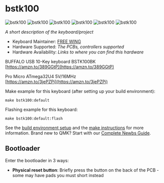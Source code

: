 # bstk100

![bstk100](https://i.imgur.com/9s5kxSB.jpeg)
![bstk100](https://i.imgur.com/rsilkiy.jpeg)
![bstk100](https://i.imgur.com/TuQlxat.jpeg)
![bstk100](https://i.imgur.com/w0g6Qlz.jpeg)
![bstk100](https://i.imgur.com/ORgbBQh.jpeg)
![bstk100](https://i.imgur.com/1MDm3zt.png)

*A short description of the keyboard/project*

* Keyboard Maintainer: [FREE WING](https://github.com/FREEWING-JP/qmk_firmware)
* Hardware Supported: *The PCBs, controllers supported*
* Hardware Availability: *Links to where you can find this hardware*

BUFFALO USB 10-Key keyboard BSTK100BK  
[https://amzn.to/389GGtP](https://amzn.to/389GGtP)

Pro Micro ATmega32U4 5V/16MHz  
[https://amzn.to/3jePZPi](https://amzn.to/3jePZPi)

Make example for this keyboard (after setting up your build environment):

    make bstk100:default

Flashing example for this keyboard:

    make bstk100:default:flash

See the [build environment setup](https://docs.qmk.fm/#/getting_started_build_tools) and the [make instructions](https://docs.qmk.fm/#/getting_started_make_guide) for more information. Brand new to QMK? Start with our [Complete Newbs Guide](https://docs.qmk.fm/#/newbs).

## Bootloader

Enter the bootloader in 3 ways:

* **Physical reset button**: Briefly press the button on the back of the PCB - some may have pads you must short instead
